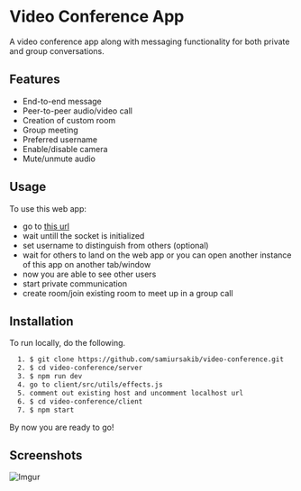 # Video Conference App

A video conference app along with messaging functionality for both private and group conversations.

## Features

- End-to-end message
- Peer-to-peer audio/video call
- Creation of custom room
- Group meeting
- Preferred username
- Enable/disable camera
- Mute/unmute audio

## Usage

To use this web app:

- go to [this url](https://video-conference-client.vercel.app/)
- wait untill the socket is initialized
- set username to distinguish from others (optional)
- wait for others to land on the web app or you can open another instance of this app on another tab/window
- now you are able to see other users
- start private communication
- create room/join existing room to meet up in a group call

## Installation

To run locally, do the following.

```bash
  1. $ git clone https://github.com/samiursakib/video-conference.git
  2. $ cd video-conference/server
  3. $ npm run dev
  4. go to client/src/utils/effects.js
  5. comment out existing host and uncomment localhost url
  6. $ cd video-conference/client
  7. $ npm start
```

By now you are ready to go!

## Screenshots

![Imgur](https://i.imgur.com/IN8Plsi.png)
